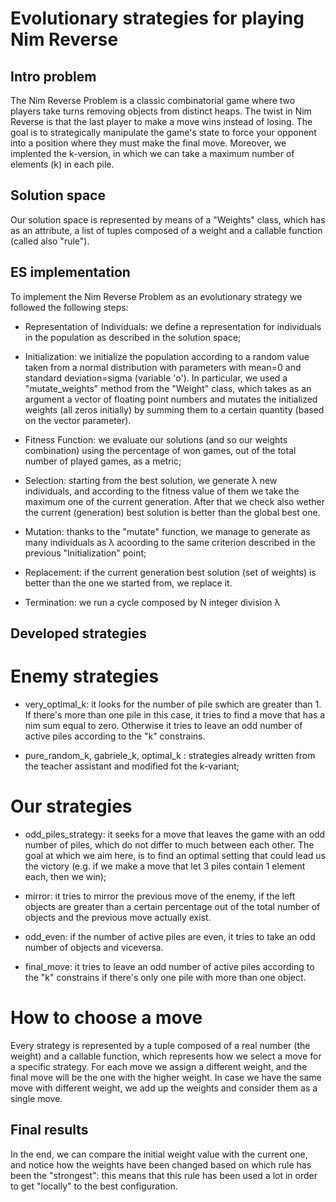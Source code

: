 # Evolutionary strategies for playing Nim Reverse

## Intro problem
The Nim Reverse Problem is a classic combinatorial game where two players take turns removing objects from distinct heaps. The twist in Nim Reverse is that the last player to make a move wins instead of losing. The goal is to strategically manipulate the game's state to force your opponent into a position where they must make the final move.
Moreover, we implented the k-version, in which we can take a maximum number of elements (k) in each pile.


## Solution space
Our solution space is represented by means of a "Weights" class, which has as an attribute, a list of tuples composed of a weight and a callable function (called also "rule").


## ES implementation
To implement the Nim Reverse Problem as an evolutionary strategy we followed the following steps:
 - Representation of Individuals: we define a representation for individuals in the population as described in the solution space;

 - Initialization: we initialize the population according to a random value taken from a normal distribution with parameters with mean=0 and standard deviation=sigma (variable 'o'). In particular, we used a "mutate_weights" method from the "Weight" class, which takes as an argument a vector of floating point numbers and mutates the initialized weights (all zeros initially) by summing them to a certain quantity (based on the vector parameter).

 - Fitness Function: we evaluate our solutions (and so our weights combination) using the percentage of won games, out of the total number of played games, as a metric;

 - Selection: starting from the best solution, we generate λ new individuals, and according to the fitness value of them we take the maximum one of the current generation. After that we check also wether the current (generation) best solution is better than the global best one.

 - Mutation: thanks to the "mutate" function, we manage to generate as many individuals as λ acoording to the same criterion described in the previous "Initialization" point;

 - Replacement: if the current generation best solution (set of weights) is better than the one we started from, we replace it. 

 - Termination: we run a cycle composed by N integer division λ

## Developed strategies
# Enemy strategies
 - very_optimal_k: it looks for the number of pile swhich are greater than 1. If there's more than one pile in this case, it tries to find a move that has a nim sum equal to zero. Otherwise it tries to leave an odd number of active piles according to the "k" constrains.

 - pure_random_k, gabriele_k, optimal_k : strategies already written from the teacher assistant and modified fot the k-variant;

# Our strategies
 - odd_piles_strategy: it seeks for a move that leaves the game with an odd number of piles, which do not differ to much between each other. The goal at which we aim here, is to find an optimal setting that could lead us the victory (e.g. if we make a move that let 3 piles contain 1 element each, then we win);

 - mirror: it tries to mirror the previous move of the enemy, if the left objects are greater than a certain percentage out of the total number of objects and the previous move actually exist.

 - odd_even: if the number of active piles are even, it tries to take an odd number of objects and viceversa. 

 - final_move: it tries to leave an odd number of active piles according to the "k" constrains if there's only one pile with more than one object.

# How to choose a move
Every strategy is represented by a tuple composed of a real number (the weight) and a callable function, which represents how we select a move for a specific strategy.
For each move we assign a different weight, and the final move will be the one with the higher weight. In case we have the same move with different weight, we add up the weights and consider them as a single move.

## Final results
In the end, we can compare the initial weight value with the current one, and notice how the weights have been changed based on which rule has been the "strongest": this means that this rule has been used a lot in order to get "locally" to the best configuration.